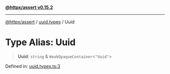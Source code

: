 [**@httpx/assert v0.15.2**](../../README.md)

***

[@httpx/assert](../../README.md) / [uuid.types](../README.md) / Uuid

# Type Alias: Uuid

> **Uuid**: `string` & `WeakOpaqueContainer`\<`"Uuid"`\>

Defined in: [uuid.types.ts:3](https://github.com/belgattitude/httpx/blob/8fd1b2a11c89b6d4d436a81e516da107a812f824/packages/assert/src/uuid.types.ts#L3)
